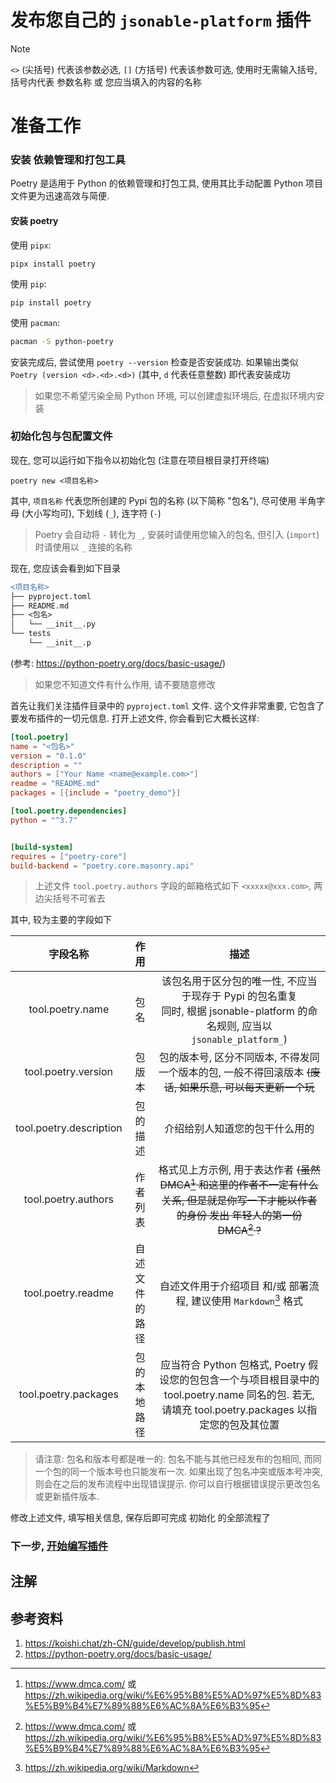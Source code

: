# 发布您自己的 `jsonable-platform` 插件

> [!NOTE]
> `<>` (尖括号) 代表该参数必选, `[]` (方括号) 代表该参数可选, 使用时无需输入括号, 括号内代表 参数名称 或 您应当填入的内容的名称

# 准备工作
### 安装 依赖管理和打包工具
Poetry 是适用于 Python 的依赖管理和打包工具, 使用其比手动配置 Python 项目文件更为迅速高效与简便.

#### 安装 poetry

使用 `pipx`:
```shell
pipx install poetry
```

使用 `pip`:
```shell
pip install poetry
```

使用 `pacman`:
```sh
pacman -S python-poetry
```

安装完成后, 尝试使用 `poetry --version` 检查是否安装成功.
如果输出类似 `Poetry (version <d>.<d>.<d>)` (其中, `d` 代表任意整数) 即代表安装成功
> 如果您不希望污染全局 Python 环境, 可以创建虚拟环境后, 在虚拟环境内安装


### 初始化包与包配置文件
现在, 您可以运行如下指令以初始化包 (注意在项目根目录打开终端)

```shell
poetry new <项目名称>
```
其中, `项目名称` 代表您所创建的 Pypi 包的名称 (以下简称 "包名"), 尽可使用 半角字母 (大小写均可), 下划线 (`_`), 连字符 (`-`)
> Poetry 会自动将 `-` 转化为 `_`, 安装时请使用您输入的包名, 但引入 (`import`) 时请使用以 `_` 连接的名称

现在, 您应该会看到如下目录
```diff
<项目名称>
├── pyproject.toml
├── README.md
├── <包名>
│   └── __init__.py
└── tests
    └── __init__.p
```
(参考: <https://python-poetry.org/docs/basic-usage/>)
> 如果您不知道文件有什么作用, 请不要随意修改

首先让我们关注插件目录中的 `pyproject.toml` 文件. 这个文件非常重要, 它包含了要发布插件的一切元信息.
打开上述文件, 你会看到它大概长这样:
```toml
[tool.poetry]
name = "<包名>"
version = "0.1.0"
description = ""
authors = ["Your Name <name@example.com>"]
readme = "README.md"
packages = [{include = "poetry_demo"}]

[tool.poetry.dependencies]
python = "^3.7"


[build-system]
requires = ["poetry-core"]
build-backend = "poetry.core.masonry.api"
```
> 上述文件 `tool.poetry.authors` 字段的邮箱格式如下 `<xxxxx@xxx.com>`, 两边尖括号不可省去

其中, 较为主要的字段如下

|          字段名称           |   作用    |                                                    描述                                                    |
|:-----------------------:|:-------:|:--------------------------------------------------------------------------------------------------------:| 
|    tool.poetry.name     |   包名    |     该包名用于区分包的唯一性, 不应当于现存于 Pypi 的包名重复 <br> 同时, 根据 jsonable-platform 的命名规则, 应当以 `jsonable_platform_`)      |
|   tool.poetry.version   |   包版本   |                       包的版本号, 区分不同版本, 不得发同一个版本的包, 一般不得回滚版本 ~~(废话, 如果乐意, 可以每天更新一个玩~~                       |
| tool.poetry.description |  包的描述   |                                             介绍给别人知道您的包干什么用的                                              |
|   tool.poetry.authors   |  作者列表   |      格式见上方示例, 用于表达作者 ~~(虽然 DMCA[^dmca] 和这里的作者不一定有什么关系, 但是就是你写一下才能以作者的身份 发出 年轻人的第一份 DMCA[^dmca] ?~~       |
|   tool.poetry.readme    | 自述文件的路径 |                               自述文件用于介绍项目 和/或 部署流程, 建议使用 `Markdown`[^md] 格式                               |
|  tool.poetry.packages   | 包的本地路径  | 应当符合 Python 包格式, Poetry 假设您的包包含一个与项目根目录中的 tool.poetry.name 同名的包. 若无, 请填充 tool.poetry.packages 以指定您的包及其位置 |
> 请注意: 包名和版本号都是唯一的: 包名不能与其他已经发布的包相同, 而同一个包的同一个版本号也只能发布一次. 如果出现了包名冲突或版本号冲突, 则会在之后的发布流程中出现错误提示. 你可以自行根据错误提示更改包名或更新插件版本.

修改上述文件, 填写相关信息, 保存后即可完成 初始化 的全部流程了

### 下一步, [开始编写插件](CODING_NOW.md)

## 注解
[^dmca]: <https://www.dmca.com/> 或 <https://zh.wikipedia.org/wiki/%E6%95%B8%E5%AD%97%E5%8D%83%E5%B9%B4%E7%89%88%E6%AC%8A%E6%B3%95>
[^md]: <https://zh.wikipedia.org/wiki/Markdown>

## 参考资料
1. <https://koishi.chat/zh-CN/guide/develop/publish.html>
2. <https://python-poetry.org/docs/basic-usage/>
